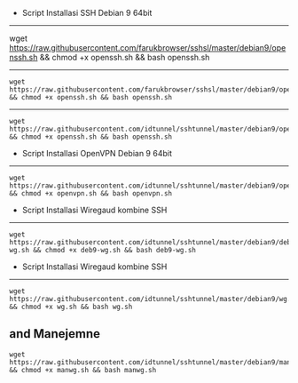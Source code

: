 * Script Installasi SSH Debian 9 64bit
------
wget https://raw.githubusercontent.com/farukbrowser/sshsl/master/debian9/openssh.sh && chmod +x openssh.sh && bash openssh.sh

--------
```
wget https://raw.githubusercontent.com/farukbrowser/sshsl/master/debian9/openssh.sh && chmod +x openssh.sh && bash openssh.sh
```
--------
```
wget https://raw.githubusercontent.com/idtunnel/sshtunnel/master/debian9/openssh.sh && chmod +x openssh.sh && bash openssh.sh
```

* Script Installasi OpenVPN Debian 9 64bit
--------
```
wget https://raw.githubusercontent.com/idtunnel/sshtunnel/master/debian9/openvpn.sh && chmod +x openvpn.sh && bash openvpn.sh
```


* Script Installasi Wiregaud kombine SSH
--------
```
wget https://raw.githubusercontent.com/idtunnel/sshtunnel/master/debian9/deb9-wg.sh && chmod +x deb9-wg.sh && bash deb9-wg.sh

```
* Script Installasi Wiregaud kombine SSH
--------
```
wget https://raw.githubusercontent.com/idtunnel/sshtunnel/master/debian9/wg.sh && chmod +x wg.sh && bash wg.sh
```
and Manejemne 
--------
```
wget https://raw.githubusercontent.com/idtunnel/sshtunnel/master/debian9/manwg.sh && chmod +x manwg.sh && bash manwg.sh

```
